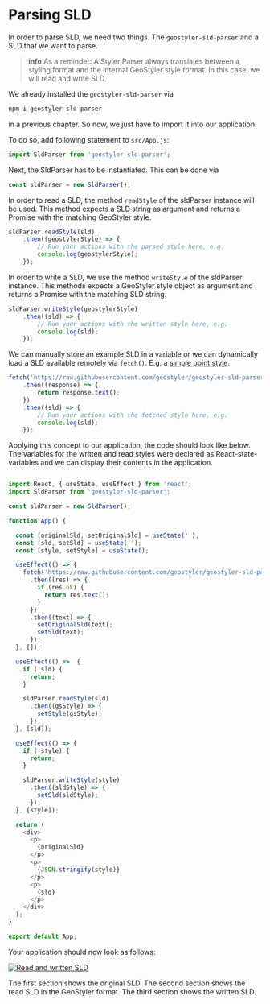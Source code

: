 
# Parsing SLD

In order to parse SLD, we need two things. The `geostyler-sld-parser` and a SLD that we want to parse.

> **info**
> As a reminder: A Styler Parser always translates between a styling format and the internal GeoStyler style format.
> In this case, we will read and write SLD.

We already installed the `geostyler-sld-parser` via

```bash
npm i geostyler-sld-parser
```

in a previous chapter. So now, we just have to import it into our application.

To do so, add following statement to `src/App.js`:

```js
import SldParser from 'geostyler-sld-parser';
```

Next, the SldParser has to be instantiated. This can be done via

```js
const sldParser = new SldParser();
```

In order to read a SLD, the method `readStyle` of the sldParser instance will be used. This method expects
a SLD string as argument and returns a Promise with the matching GeoStyler style.

```js
sldParser.readStyle(sld)
    .then((geostylerStyle) => {
        // Run your actions with the parsed style here, e.g.
        console.log(geostylerStyle);
    });
```

In order to write a SLD, we use the method `writeStyle` of the sldParser instance. This methods expects
a GeoStyler style object as argument and returns a Promise with the matching SLD string.

```js
sldParser.writeStyle(geostylerStyle)
    .then((sld) => {
        // Run your actions with the written style here, e.g.
        console.log(sld);
    });
```

We can manually store an example SLD in a variable or we can dynamically load a SLD available remotely via `fetch()`.
E.g. a [simple point style](https://raw.githubusercontent.com/geostyler/geostyler-sld-parser/master/data/slds/point_simplepoint.sld).

```js
fetch('https://raw.githubusercontent.com/geostyler/geostyler-sld-parser/master/data/slds/point_simplepoint.sld')
    .then((response) => {
        return response.text();
    })
    .then((sld) => {
        // Run your actions with the fetched style here, e.g.
        console.log(sld);
    });
```

Applying this concept to our application, the code should look like below. The variables for the written and read styles were declared
as React-state-variables and we can display their contents in the application.

```js

import React, { useState, useEffect } from 'react';
import SldParser from 'geostyler-sld-parser';

const sldParser = new SldParser();

function App() {

  const [originalSld, setOriginalSld] = useState('');
  const [sld, setSld] = useState('');
  const [style, setStyle] = useState();

  useEffect(() => {
    fetch('https://raw.githubusercontent.com/geostyler/geostyler-sld-parser/master/data/slds/point_simplepoint.sld')
      .then((res) => {
        if (res.ok) {
          return res.text();
        }
      })
      .then((text) => {
        setOriginalSld(text);
        setSld(text);
      });
  }, []);

  useEffect(() =>  {
    if (!sld) {
      return;
    }

    sldParser.readStyle(sld)
      .then((gsStyle) => {
        setStyle(gsStyle);
      });
  }, [sld]);

  useEffect(() => {
    if (!style) {
      return;
    }

    sldParser.writeStyle(style)
      .then((sldStyle) => {
        setSld(sldStyle);
      });
  }, [style]);

  return (
    <div>
      <p>
        {originalSld}
      </p>
      <p>
        {JSON.stringify(style)}
      </p>
      <p>
        {sld}
      </p>
    </div>
  );
}

export default App;
```

Your application should now look as follows:

[![Read and written SLD](./images/sld-parsed.png)](./images/sld-parsed.png)

The first section shows the original SLD. The second section shows the read SLD in the GeoStyler format. The third section
shows the written SLD.
